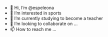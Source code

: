 - 👋 Hi, I’m @espeleona
- 👀 I’m interested in sports
- 🌱 I’m currently studying to become a teacher
- 💞️ I’m looking to collaborate on ...
- 📫 How to reach me ...

<!---
espeleona/espeleona is a ✨ special ✨ repository because its `README.md` (this file) appears on your GitHub profile.
You can click the Preview link to take a look at your changes.
--->
